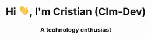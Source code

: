 
<h1 align="center">Hi <img src="https://raw.githubusercontent.com/ABSphreak/ABSphreak/master/gifs/Hi.gif" width="30px">, I'm Cristian (Clm-Dev)</h1>
<h3 align="center">A technology enthusiast</h3>
<p align="center">

</p>
</p>
